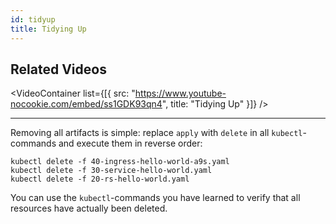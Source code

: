 ```yaml
---
id: tidyup
title: Tidying Up
---
```


## Related Videos

<VideoContainer
  list={[{
    src: "https://www.youtube-nocookie.com/embed/ss1GDK93qn4",
    title: "Tidying Up"
  }]}
/>

---

Removing all artifacts is simple: replace `apply` with `delete` in all `kubectl`-commands and execute them in reverse order:

    kubectl delete -f 40-ingress-hello-world-a9s.yaml
    kubectl delete -f 30-service-hello-world.yaml
    kubectl delete -f 20-rs-hello-world.yaml

You can use the `kubectl`-commands you have learned to verify that all resources have actually been deleted.
